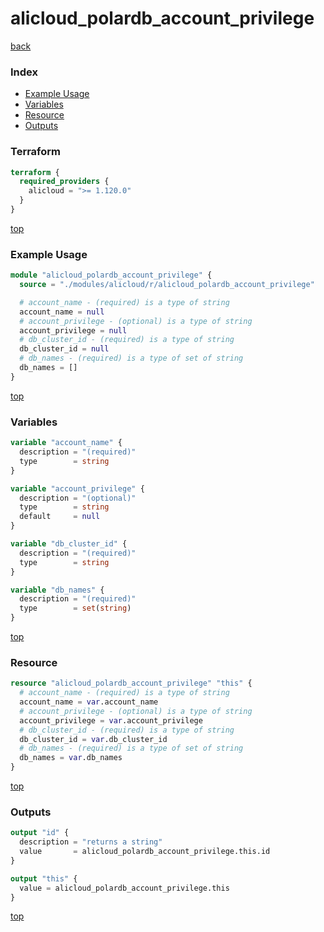# alicloud_polardb_account_privilege

[back](../alicloud.md)

### Index

- [Example Usage](#example-usage)
- [Variables](#variables)
- [Resource](#resource)
- [Outputs](#outputs)

### Terraform

```terraform
terraform {
  required_providers {
    alicloud = ">= 1.120.0"
  }
}
```

[top](#index)

### Example Usage

```terraform
module "alicloud_polardb_account_privilege" {
  source = "./modules/alicloud/r/alicloud_polardb_account_privilege"

  # account_name - (required) is a type of string
  account_name = null
  # account_privilege - (optional) is a type of string
  account_privilege = null
  # db_cluster_id - (required) is a type of string
  db_cluster_id = null
  # db_names - (required) is a type of set of string
  db_names = []
}
```

[top](#index)

### Variables

```terraform
variable "account_name" {
  description = "(required)"
  type        = string
}

variable "account_privilege" {
  description = "(optional)"
  type        = string
  default     = null
}

variable "db_cluster_id" {
  description = "(required)"
  type        = string
}

variable "db_names" {
  description = "(required)"
  type        = set(string)
}
```

[top](#index)

### Resource

```terraform
resource "alicloud_polardb_account_privilege" "this" {
  # account_name - (required) is a type of string
  account_name = var.account_name
  # account_privilege - (optional) is a type of string
  account_privilege = var.account_privilege
  # db_cluster_id - (required) is a type of string
  db_cluster_id = var.db_cluster_id
  # db_names - (required) is a type of set of string
  db_names = var.db_names
}
```

[top](#index)

### Outputs

```terraform
output "id" {
  description = "returns a string"
  value       = alicloud_polardb_account_privilege.this.id
}

output "this" {
  value = alicloud_polardb_account_privilege.this
}
```

[top](#index)